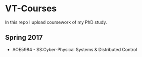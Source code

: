 # VT-Courses
In this repo I upload coursework of my PhD study.

## Spring 2017
* AOE5984 - SS:Cyber-Physical Systems & Distributed Control
